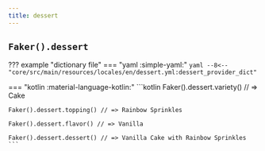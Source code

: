 ```yaml
---
title: dessert
---
```


## `Faker().dessert`

??? example "dictionary file"
    === "yaml :simple-yaml:"
        ```yaml
        --8<-- "core/src/main/resources/locales/en/dessert.yml:dessert_provider_dict"
        ```

=== "kotlin :material-language-kotlin:"
    ```kotlin
    Faker().dessert.variety() // => Cake

    Faker().dessert.topping() // => Rainbow Sprinkles

    Faker().dessert.flavor() // => Vanilla

    Faker().dessert.dessert() // => Vanilla Cake with Rainbow Sprinkles
    ```
